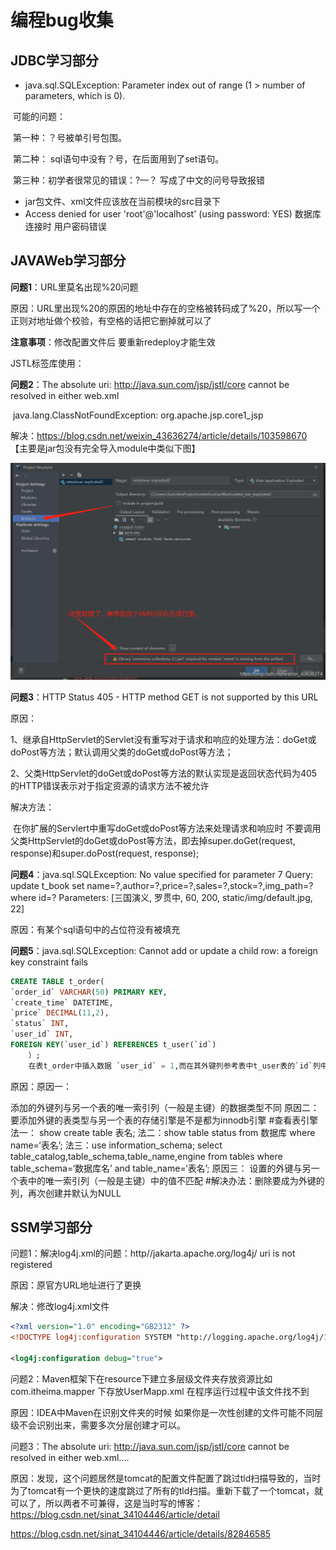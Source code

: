 # 编程bug收集

## JDBC学习部分

* java.sql.SQLException: Parameter index out of range (1 > number of parameters, which is 0).

​      可能的问题：

​                        第一种：？号被单引号包围。

​                        第二种： sql语句中没有？号，在后面用到了set语句。

​                        第三种：初学者很常见的错误：?—？ 写成了中文的问号导致报错

* jar包文件、xml文件应该放在当前模块的src目录下 
* Access denied for user 'root'@'localhost' (using password: YES)  数据库连接时 用户密码错误



## JAVAWeb学习部分

**问题1**：URL里莫名出现%20问题

原因：URL里出现%20的原因的地址中存在的空格被转码成了%20，所以写一个正则对地址做个校验，有空格的话把它删掉就可以了



**注意事项**：修改配置文件后 要重新redeploy才能生效



JSTL标签库使用：

**问题2**：The absolute uri: http://java.sun.com/jsp/jstl/core cannot be resolved in either web.xml

​            java.lang.ClassNotFoundException: org.apache.jsp.core1_jsp

解决：https://blog.csdn.net/weixin_43636274/article/details/103598670 【主要是jar包没有完全导入module中类似下图】



<img src="编程bug收集.assets/watermark,type_ZmFuZ3poZW5naGVpdGk,shadow_10,text_aHR0cHM6Ly9ibG9nLmNzZG4ubmV0L3dlaXhpbl80MzYzNjI3NA==,size_16,color_FFFFFF,t_70" alt="img" style="zoom:67%;" />



**问题3**：HTTP Status 405 - HTTP method GET is not supported by this URL

原因：

1、继承自HttpServlet的Servlet没有重写对于请求和响应的处理方法：doGet或doPost等方法；默认调用父类的doGet或doPost等方法；

2、父类HttpServlet的doGet或doPost等方法的默认实现是返回状态代码为405的HTTP错误表示对于指定资源的请求方法不被允许

解决方法：

​		在你扩展的Servlert中重写doGet或doPost等方法来处理请求和响应时 不要调用父类HttpServlet的doGet或doPost等方法，即去掉super.doGet(request, response)和super.doPost(request, response);



**问题4**：java.sql.SQLException: No value specified for parameter 7 Query: update t_book set name=?,author=?,price=?,sales=?,stock=?,img_path=? where id=? Parameters: [三国演义, 罗贯中, 60, 200, static/img/default.jpg, 22]

原因：有某个sql语句中的占位符没有被填充



**问题5**：java.sql.SQLException: Cannot add or update a child row: a foreign key constraint fails

```sql
CREATE TABLE t_order(
`order_id` VARCHAR(50) PRIMARY KEY,
`create_time` DATETIME,
`price` DECIMAL(11,2),
`status` INT,
`user_id` INT,
FOREIGN KEY(`user_id`) REFERENCES t_user(`id`)
    ）;
    在表t_order中插入数据 `user_id` = 1,而在其外键列参考表中t_user表的`id`列中没有 1这个值
```
原因：原因一：

添加的外键列与另一个表的唯一索引列（一般是主键）的数据类型不同
原因二：
要添加外键的表类型与另一个表的存储引擎是不是都为innodb引擎
#查看表引擎
法一： show create table 表名;
法二：show table status from 数据库 where name=‘表名’;
法三：use information_schema;
select table_catalog,table_schema,table_name,engine from tables
where table_schema=‘数据库名’ and table_name=‘表名’;
原因三：
设置的外键与另一个表中的唯一索引列（一般是主键）中的值不匹配
#解决办法：删除要成为外键的列，再次创建并默认为NULL

## SSM学习部分

问题1：解决log4j.xml的问题：http//jakarta.apache.org/log4j/ uri is not registered

原因：原官方URL地址进行了更换

解决：修改log4j.xml文件

```xml
<?xml version="1.0" encoding="GB2312" ?>
<!DOCTYPE log4j:configuration SYSTEM "http://logging.apache.org/log4j/1.2/apidocs/org/apache/log4j/xml/doc-files/log4j.dtd">

<log4j:configuration debug="true">
```



问题2：Maven框架下在resource下建立多层级文件夹存放资源比如com.itheima.mapper 下存放UserMapp.xml 在程序运行过程中该文件找不到

原因：IDEA中Maven在识别文件夹的时候 如果你是一次性创建的文件可能不同层级不会识别出来，需要多次分层创建才可以。

问题3：The absolute uri: http://java.sun.com/jsp/jstl/core cannot be resolved in either web.xml....

原因：发现，这个问题居然是tomcat的配置文件配置了跳过tld扫描导致的，当时为了tomcat有一个更快的速度跳过了所有的tld扫描。重新下载了一个tomcat，就可以了，所以两者不可兼得，这是当时写的博客：https://blog.csdn.net/sinat_34104446/article/detail

https://blog.csdn.net/sinat_34104446/article/details/82846585

